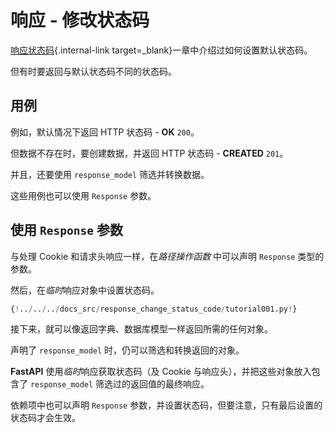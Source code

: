 # 响应 - 修改状态码

[响应状态码](../tutorial/response-status-code.md){.internal-link target=_blank}一章中介绍过如何设置默认状态码。

但有时要返回与默认状态码不同的状态码。

## 用例

例如，默认情况下返回 HTTP 状态码 - **OK** `200`。

但数据不存在时，要创建数据，并返回 HTTP 状态码 - **CREATED** `201`。

并且，还要使用 `response_model` 筛选并转换数据。

这些用例也可以使用 `Response` 参数。

## 使用 `Response` 参数

与处理 Cookie 和请求头响应一样，在*路径操作函数* 中可以声明 `Response` 类型的参数。

然后，在*临时*响应对象中设置状态码。

```Python hl_lines="1  9  12"
{!../../../docs_src/response_change_status_code/tutorial001.py!}
```

接下来，就可以像返回字典、数据库模型一样返回所需的任何对象。

声明了 `response_model` 时，仍可以筛选和转换返回的对象。

**FastAPI** 使用*临时*响应获取状态码（及 Cookie 与响应头），并把这些对象放入包含了 `response_model` 筛选过的返回值的最终响应。

依赖项中也可以声明 `Response` 参数，并设置状态码，但要注意，只有最后设置的状态码才会生效。

